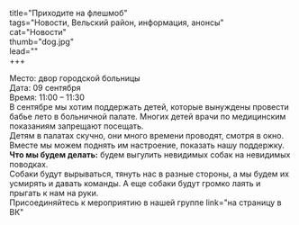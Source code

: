 title="Приходите на флешмоб"  
tags="Новости, Вельский район, информация, анонсы"  
cat="Новости"  
thumb="dog.jpg"  
lead=""  
+++

Место: двор городской больницы  
Дата: 09 сентября  
Время: 11:00 – 11:30  
В сентябре мы хотим поддержать детей, которые вынуждены провести бабье лето в больничной палате. Многих детей врачи по медицинским показаниям запрещают посещать.   
Детям в палатах скучно, они много времени проводят, смотря в окно. Вместе мы можем поднять им настроение, показать нашу поддержку.   
**Что мы будем делать:** будем выгулить невидимых собак на невидимых поводках.  
Собаки будут вырываться, тянуть нас в разные стороны, а мы будем их усмирять и давать команды. А еще собаки будут громко лаять и прыгать к нам на руки.   
Присоединяйтесь к мероприятию в нашей группе link="на страницу в ВК"

